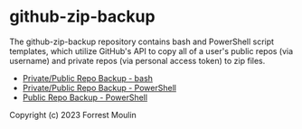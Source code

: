 # github-zip-backup

The github-zip-backup repository contains bash and PowerShell script templates, which utilize GitHub's API to copy all of a user's public repos (via username) and private repos (via personal access token) to zip files.

<ul>
  <li><a href="https://github.com/ffm5113/github-zip-backup/blob/main/src/github-zip-backup.sh">Private/Public Repo Backup - bash</a></li>
  <li><a href="https://github.com/ffm5113/github-zip-backup/blob/main/src/github-zip-backup.sh">Private/Public Repo Backup - PowerShell</a></li>
  <li><a href="https://github.com/ffm5113/github-zip-backup/blob/main/src/github-zip-pub-backup.ps1">Public Repo Backup - PowerShell</a></li>
</ul>

Copyright (c) 2023 Forrest Moulin
